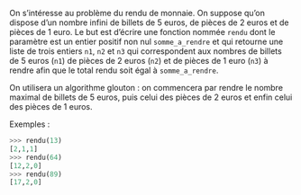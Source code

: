 On s’intéresse au problème du rendu de monnaie. On suppose qu’on dispose d’un
nombre infini de billets de 5 euros, de pièces de 2 euros et de pièces de 1 euro.
Le but est d’écrire une fonction nommée `rendu` dont le paramètre est un entier positif non
nul `somme_a_rendre` et qui retourne une liste de trois entiers `n1`, `n2` et `n3` qui
correspondent aux nombres de billets de 5 euros (`n1`) de pièces de 2 euros (`n2`) et de
pièces de 1 euro (`n3`) à rendre afin que le total rendu soit égal à `somme_a_rendre`.

On utilisera un algorithme glouton : on commencera par rendre le nombre maximal de
billets de 5 euros, puis celui des pièces de 2 euros et enfin celui des pièces de 1 euros.

Exemples :
```python
>>> rendu(13)
[2,1,1]
>>> rendu(64)
[12,2,0]
>>> rendu(89)
[17,2,0]
```